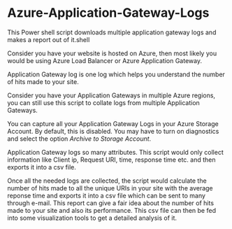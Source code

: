 # Azure-Application-Gateway-Logs
This Power shell script downloads multiple application gateway logs and makes a report out of it.shell 

Consider you have your website is hosted on Azure, then most likely you would be using Azure Load Balancer or Azure Application Gateway.

Application Gateway log is one log which helps you understand the number of hits made to your site.

Consider you have your Application Gateways in multiple Azure regions, you can still use this script to collate logs from multiple Application Gateways.

You can capture all your Application Gateway Logs in your Azure Storage Account. By default, this is disabled. You may have to turn on diagnostics and select the option *Archive to Storage Account*.

Application Gateway logs so many attributes. This script would only collect information like Client ip, Request URI, time, response time etc. and then exports it into a csv file.

Once all the needed logs are collected, the script would calculate the number of hits made to all the unique URIs in your site with the average reponse time and exports it into a csv file which can be sent to many through e-mail. This report can give a fair idea about the number of hits made to your site and also its performance. This csv file can then be fed into some visualization tools to get a detailed analysis of it.
